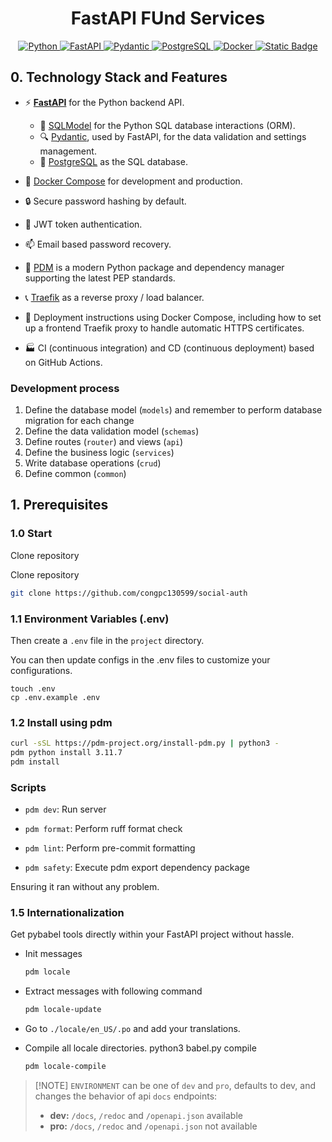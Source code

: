<h1 align="center"> FastAPI FUnd Services</h1>
<p align="center">
  <a href="">
    <img src="https://img.shields.io/badge/Python-3776AB?style=for-the-badge&logo=python&logoColor=white" alt="Python">
  </a>
  <a href="https://fastapi.tiangolo.com">
    <img src="https://img.shields.io/badge/FastAPI-005571?style=for-the-badge&logo=fastapi" alt="FastAPI">
  </a>
  <a href="https://docs.pydantic.dev/2.4/">
    <img src="https://img.shields.io/badge/Pydantic-E92063?logo=pydantic&logoColor=fff&style=for-the-badge" alt="Pydantic">
  </a>
  <a href="https://www.postgresql.org">
    <img src="https://img.shields.io/badge/PostgreSQL-316192?style=for-the-badge&logo=postgresql&logoColor=white" alt="PostgreSQL">
  </a>

  <a href="https://docs.docker.com/compose/">
    <img src="https://img.shields.io/badge/Docker-2496ED?logo=docker&logoColor=fff&style=for-the-badge" alt="Docker">
  </a>
  <a href="https://casbin.org/">
    <img alt="Static Badge" src="https://img.shields.io/badge/Casbin-316192?style=for-the-badge&logo=AdGuard&logoColor=%23E60505&color=%2300BCB4">
  </a>
</p>

## 0. Technology Stack and Features

- ⚡ [**FastAPI**](https://fastapi.tiangolo.com) for the Python backend API.
    - 🧰 [SQLModel](https://sqlmodel.tiangolo.com) for the Python SQL database interactions (ORM).
    - 🔍 [Pydantic](https://docs.pydantic.dev), used by FastAPI, for the data validation and settings management.
    - 💾 [PostgreSQL](https://www.postgresql.org) as the SQL database.
- 🐋 [Docker Compose](https://www.docker.com) for development and production.
- 🔒 Secure password hashing by default.
- 🔑 JWT token authentication.
- 📫 Email based password recovery.

- 🎨 [PDM](https://pdm-project.org/latest/) is a modern Python package and dependency manager supporting the latest PEP standards.
- 📞 [Traefik](https://traefik.io) as a reverse proxy / load balancer.
- 🚢 Deployment instructions using Docker Compose, including how to set up a frontend Traefik proxy to handle automatic HTTPS certificates.
- 🏭 CI (continuous integration) and CD (continuous deployment) based on GitHub Actions.

### Development process
1. Define the database model (`models`) and remember to perform database migration for each change
2. Define the data validation model (`schemas`)
3. Define routes (`router`) and views (`api`)
4. Define the business logic (`services`)
5. Write database operations (`crud`)
6. Define common (`common`)

## 1. Prerequisites

### 1.0 Start
Clone repository

Clone repository
```sh
git clone https://github.com/congpc130599/social-auth
```

### 1.1 Environment Variables (.env)
Then create a `.env` file in the `project` directory.

You can then update configs in the .env files to customize your configurations.
```shell
touch .env
cp .env.example .env
```

### 1.2 Install using pdm

```sh
curl -sSL https://pdm-project.org/install-pdm.py | python3 -
pdm python install 3.11.7
pdm install
```

### Scripts

- `pdm dev`: Run server

- `pdm format`: Perform ruff format check

- `pdm lint`: Perform pre-commit formatting

- `pdm safety`: Execute pdm export dependency package

Ensuring it ran without any problem.

### 1.5 Internationalization

Get pybabel tools directly within your FastAPI project without hassle.
- Init messages
    ```sh
    pdm locale
    ```

- Extract messages with following command
    ```sh
    pdm locale-update
    ```
- Go to `./locale/en_US/.po` and add your translations.

- Compile all locale directories. python3 babel.py compile
    ```sh
    pdm locale-compile
    ```


> \[!NOTE\]
>`ENVIRONMENT` can be one of `dev` and `pro`, defaults to dev, and changes the behavior of api `docs` endpoints:
>
>- **dev:** `/docs`, `/redoc` and `/openapi.json` available
>- **pro:** `/docs`, `/redoc` and `/openapi.json` not available
